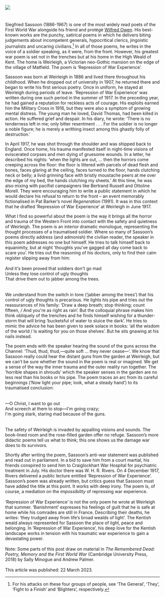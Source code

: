 
<a href="https://juncture-digital.org"><img src="https://juncture-digital.org/images/ve-button.png"></a>
<param ve-config title="Siegfried Sassoon (8 September 1886 to 1 September 1967)" author="Dr Andrew Palmer" layout="vtl" banner="xxx">

<param ve-entity eid=“Q2183870” aliases=“Matfield”>

#

Siegfried Sassoon (1886-1967) is one of the most widely read poets of the First World War alongside his friend and protégé [Wilfred Owen](/20c/20c-owen-biography). His best-known works are the punchy, satirical poems in which he delivers biting judgements about incompetent generals, hypocritical clerics, jingoistic journalists and uncaring civilians.[^ref1]  In all of those poems, he writes in the voice of a soldier speaking, as it were, from the front. However, his greatest war poem is set not in the trenches but at his home in the High Weald of Kent. The home is Weirleigh, a Victorian neo-Gothic mansion on the edge of the village of Matfield. The poem is ‘Repression of War Experience’.
<param ve-image url="https://upload.wikimedia.org/wikipedia/commons/0/0b/Siegfried_Sassoon_by_George_Charles_Beresford_%281915%29.jpg" label="Siegfried Sassoon, May 1915" attribution="George Charles Beresford via Wikimedia Commons"> 

Sassoon was born at Weirleigh in 1886 and lived there throughout his childhood. When he dropped out of university in 1907, he returned there and began to write his first serious poetry. Once in uniform, he stayed at Weirleigh during periods of leave. ‘Repression of War Experience’ was written during one such period in the summer of 1917. In the preceding year, he had gained a reputation for reckless acts of courage. His exploits earned him the Military Cross in 1916, but they were also a symptom of growing mental distress. The young man he loved, David Thomas, had been killed in action. He suffered grief and despair. In his diary, he wrote: ‘There is no tenderness left in me; only bitter resentment . . . For the soldier is no longer a noble figure; he is merely a writhing insect among this ghastly folly of destruction.’ 
<param ve-image url="xxx" label="xxx" attribution="xxx">

In April 1917, he was shot through the shoulder and was shipped back to England. Once home, his trauma manifested itself in night-time visions of eviscerated corpses and men dying of gruesome wounds. In a letter, he described his nights: ‘when the lights are out, … then the horrors come creeping across the floor: the floor is littered with parcels of dead flesh and bones, faces glaring at the ceiling, faces turned to the floor, hands clutching neck or belly; a livid grinning face with bristly moustache peers at me over the edge of my bed, the hands clutching my sheets.’ At this time, he was also mixing with pacifist campaigners like Bertrand Russell and Ottoline Morell. They were encouraging him to write a public statement in which he would declare his refusal to return to the front – an event memorably fictionalised in Pat Barker’s novel _Regeneration_ (1991). It was in this context that he drafted ‘Repression of War Experience’ at Weirleigh in June 1917.
<param ve-image url="https://upload.wikimedia.org/wikipedia/commons/b/b4/Siegfried_Sassoon_by_Glyn_Warren_Philpot_1917.jpeg" label="Siegfried Sassoon" attribution="Glyn Warren Philpot, 1917, Courtesy of the collection of the Fitzwilliam Museum">

What I find so powerful about the poem is the way it brings all the horror and trauma of the Western Front into contact with the safety and quietness of Weirleigh. The poem is an interior dramatic monologue, representing the thought processes of a traumatised soldier. Where so many of Sassoon’s poems directly address (and admonish) the civilian reader, the speaker in this poem addresses no one but himself. He tries to talk himself back to equanimity, but at night ‘thoughts you’ve gagged all day come back to scare you’. He tries out the reasoning of his doctors, only to find their calm register slipping away from him:
<br><br>
And it's been proved that soldiers don't go mad   
Unless they lose control of ugly thoughts   
That drive them out to jabber among the trees.   
<br><br>
We understand from the switch in tone (‘jabber among the trees’) that his control of ugly thoughts is precarious. He lights his pipe and tries out the reassurances of his family: ‘Draw a deep breath; stop thinking; count fifteen, / And you're as right as rain’. But the colloquial phrase makes him think obliquely of the trenches and he finds himself wishing for a thunder-storm that will bring ‘bucketsful of water to sluice the dark’. He tries to mimic the advice he has been given to seek solace in books: ‘all the wisdom of the world / Is waiting for you on those shelves’. But he sits gnawing at his nails instead. 
<param ve-image url="https://upload.wikimedia.org/wikipedia/commons/5/5d/MametzWood_Christopher_Williams.jpg" label="The Welsh at Mametz Wood, November 1916" attribution="Christopher Williams, Public domain, via Wikimedia Commons">

The poem ends with the speaker hearing the sound of the guns across the Channel: ‘Thud, thud, thud,—quite soft ... they never cease—’. We know that Sassoon really could hear the distant guns from the garden at Weirleigh, but we can’t be sure whether the sound in the poem is real or imagined. We get a sense of the way the inner trauma and the outer reality run together. The ‘horrible shapes in shrouds’ which the speaker senses in the garden are no less real than his books or his pipe. The poem traces an arc from its careful beginnings (‘Now light your pipe; look, what a steady hand’) to its traumatised conclusion:  
<br><br>
—O Christ, I want to go out   
And screech at them to stop—I'm going crazy;   
I'm going stark, staring mad because of the guns.   
<br><br>
The safety of Weirleigh is invaded by appalling visions and sounds. The book-lined room and the rose-filled garden offer no refuge. Sassoon’s more didactic poems tell us what to think; this one shows us the damage war does to its survivors.
<param ve-image url="https://upload.wikimedia.org/wikipedia/commons/6/62/A_Heavy_Gun_near_Arras_Art.IWMART3032.jpg" label="A Heavy Gun near Arras, 1917" attribution="William Orpen, Public domain, via Wikimedia Commons">
<param ve-image url="https://upload.wikimedia.org/wikipedia/commons/a/ad/A_naval_gun_being_fired_behind_the_Canadian_lines_%28I0004793%29.jpg" label="A naval gun being fired behind the Canadian lines, Nord Pas de Calais c.1917" attribution="All images from the Canadian Expeditionary Force photograph albums were uploaded as part of the Archives of Ontario’s GLAM Wiki project">

Shortly after writing the poem, Sassoon’s anti-war statement was published and read out in parliament. In a bid to save him from a court martial, his friends conspired to send him to Craiglockhart War Hospital for psychiatric treatment in July. His doctor there was W. H. R. Rivers. On 4 December 1917, Rivers delivered a public lecture entitled ‘Repression of War Experience’. Sassoon’s poem was already written, but critics guess that Sassoon must have added the title at this point. It works with deep irony. The poem is, of course, a mediation on the _impossibility_ of repressing war experience.
<br><br>
‘Repression of War Experience’ is not the only poem he wrote at Weirleigh that summer. ‘Banishment’ expresses his feelings of guilt that he is safe at home while his comrades are still in France. Describing their deaths, he writes: ‘they trudged away from life‘s broad wealds of light’. The Kentish weald always represented for Sassoon the place of light, peace and belonging. In ‘Repression of War Experience’, his deep love for the Kentish landscape works in tension with his traumatic war experience to gain a devastating power. 
<br><br>
Note: Some parts of this post draw on material in _The Remembered Dead: Poetry, Memory and the First World War_ (Cambridge University Press, 2018) by Sally Minogue and Andrew Palmer.
<br><br>
This article was published: 22 March 2023.
<param ve-image url="https://upload.wikimedia.org/wikipedia/commons/d/d8/Samuel_Palmer_-_The_Weald_of_Kent_-_Google_Art_Project.jpg" label="The Weald of Kent c.1833" attribution="Samuel Palmer, Public domain, via Wikimedia Commons, Yale Center for British Art"> 

[^ref1]: For his attacks on these four groups of people, see ‘The General’, ‘They’, ‘Fight to a Finish’ and ‘Blighters’, respectively.
